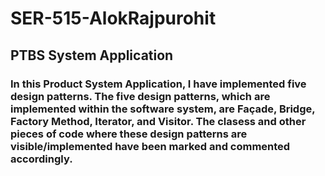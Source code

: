 # SER-515-AlokRajpurohit
## PTBS System Application

### In this Product System Application, I have implemented five design patterns. The five design patterns, which are implemented within the software system, are Façade, Bridge, Factory Method, Iterator, and Visitor. The clasess and other pieces of code where these design patterns are visible/implemented have been marked and commented accordingly.
